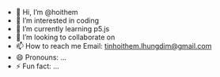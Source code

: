 - 👋 Hi, I’m @hoithem
- 👀 I’m interested in coding
- 🌱 I’m currently learning p5.js
- 💞️ I’m looking to collaborate on 
- 📫 How to reach me
Email: tinhoithem.lhungdim@gmail.com
- 😄 Pronouns: ...
- ⚡ Fun fact: ...

<!---
hoithem/hoithem is a ✨ special ✨ repository because its `README.md` (this file) appears on your GitHub profile.
You can click the Preview link to take a look at your changes.
--->
